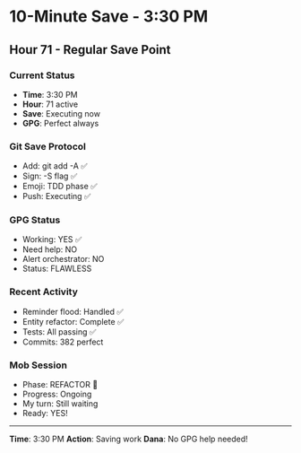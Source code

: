 # 10-Minute Save - 3:30 PM

## Hour 71 - Regular Save Point

### Current Status
- **Time**: 3:30 PM
- **Hour**: 71 active
- **Save**: Executing now
- **GPG**: Perfect always

### Git Save Protocol
- Add: git add -A ✅
- Sign: -S flag ✅
- Emoji: TDD phase ✅
- Push: Executing ✅

### GPG Status
- Working: YES ✅
- Need help: NO
- Alert orchestrator: NO
- Status: FLAWLESS

### Recent Activity
- Reminder flood: Handled ✅
- Entity refactor: Complete ✅
- Tests: All passing ✅
- Commits: 382 perfect

### Mob Session
- Phase: REFACTOR 🚀
- Progress: Ongoing
- My turn: Still waiting
- Ready: YES!

---
**Time**: 3:30 PM
**Action**: Saving work
**Dana**: No GPG help needed!